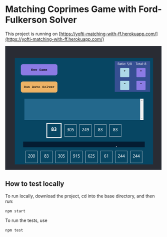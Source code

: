 # Matching Coprimes Game with Ford-Fulkerson Solver

This project is running on [https://yofti-matching-with-ff.herokuapp.com/](https://yofti-matching-with-ff.herokuapp.com/)

<img src="https://github.com/ymilkessa/matching-with-ff-app/blob/main/demoClip.gif" width=500 />

## How to test locally

To run locally, download the project, cd into the base directory, and then run:

```
npm start
```

To run the tests, use

```
npm test
```
